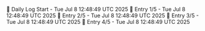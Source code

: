 📅 Daily Log Start - Tue Jul  8 12:48:49 UTC 2025
📌 Entry 1/5 - Tue Jul  8 12:48:49 UTC 2025
📌 Entry 2/5 - Tue Jul  8 12:48:49 UTC 2025
📌 Entry 3/5 - Tue Jul  8 12:48:49 UTC 2025
📌 Entry 4/5 - Tue Jul  8 12:48:49 UTC 2025
